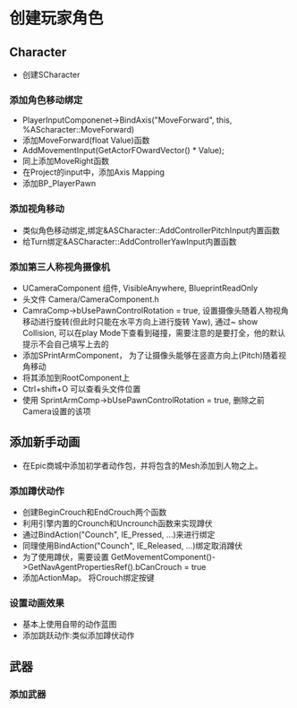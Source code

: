 # 创建玩家角色
## Character
+ 创建SCharacter
### 添加角色移动绑定
+ PlayerInputComponenet->BindAxis("MoveForward", this, %AScharacter::MoveForward)
+ 添加MoveForward(float Value)函数
+ AddMovementInput(GetActorFOwardVector() * Value);
+ 同上添加MoveRight函数
+ 在Project的input中，添加Axis Mapping
+ 添加BP_PlayerPawn
### 添加视角移动
+ 类似角色移动绑定,绑定&ASCharacter::AddControllerPitchInput内置函数
+ 给Turn绑定&ASCharacter::AddControllerYawInput内置函数
### 添加第三人称视角摄像机
+ UCameraComponent 组件, VisibleAnywhere, BlueprintReadOnly
+ 头文件 Camera/CameraComponent.h
+ CamraComp->bUsePawnControlRotation = true, 设置摄像头随着人物视角移动进行旋转(但此时只能在水平方向上进行旋转 Yaw), 通过~ show Collision, 可以在play Mode下查看到碰撞，需要注意的是要打全，他的默认提示不会自己填写上去的
+ 添加SPrintArmComponent， 为了让摄像头能够在竖直方向上(Pitch)随着视角移动
+ 将其添加到RootComponent上
+ Ctrl+shift+O 可以查看头文件位置
+ 使用 SprintArmComp->bUsePawnControlRotation = true, 删除之前Camera设置的该项
## 添加新手动画
+ 在Epic商城中添加初学者动作包，并将包含的Mesh添加到人物之上。
### 添加蹲伏动作
+ 创建BeginCrouch和EndCrouch两个函数
+ 利用引擎内置的Crounch和Uncrounch函数来实现蹲伏
+ 通过BindAction("Counch", IE_Pressed, ...)来进行绑定
+ 同理使用BindAction("Counch", IE_Released, ...)绑定取消蹲伏
+ 为了使用蹲伏，需要设置 GetMovementComponent()->GetNavAgentPropertiesRef().bCanCrouch = true
+ 添加ActionMap。 将Crouch绑定按键
### 设置动画效果
+ 基本上使用自带的动作蓝图
+  添加跳跃动作:类似添加蹲伏动作
## 武器
### 添加武器